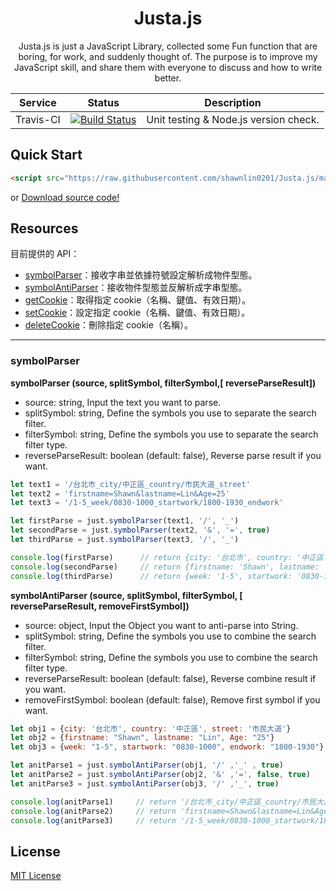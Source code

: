 <h1 align="center">Justa.js</h1>

<p align="center">Justa.js is just a JavaScript Library, collected some Fun function that are boring, for work, and suddenly thought of. The purpose is to improve my JavaScript skill, and share them with everyone to discuss and how to write better.</p>


|Service|Status|Description|
|---|---|---|
|Travis-CI|[![Build Status](https://travis-ci.org/shawnlin0201/Justa.js.svg?branch=master)](https://travis-ci.org/shawnlin0201/Justa.js)|Unit testing & Node.js version check.|

## Quick Start
```html
<script src="https://raw.githubusercontent.com/shawnlin0201/Justa.js/master/justa.js"></script>
```
or
[Download source code!](https://raw.githubusercontent.com/shawnlin0201/Justa.js/master/justa.js)

## Resources
目前提供的 API：
- [symbolParser](#symbolparser)：接收字串並依據符號設定解析成物件型態。
- [symbolAntiParser](#symbolantiparser)：接收物件型態並反解析成字串型態。
- [getCookie](#getCookie)：取得指定 cookie（名稱、鍵值、有效日期）。
- [setCookie](#setCookie)：設定指定 cookie（名稱、鍵值、有效日期）。
- [deleteCookie](#deleteCookie)：刪除指定 cookie（名稱）。

------
### symbolParser
**symbolParser (source, splitSymbol, filterSymbol,[ reverseParseResult])**
* source: string, Input the text you want to parse.
* splitSymbol: string, Define the symbols you use to separate the search filter.
* filterSymbol: string, Define the symbols you use to separate the search filter type.
* reverseParseResult: boolean (default: false), Reverse parse result if you want.
```js
let text1 = '/台北市_city/中正區_country/市民大道_street'
let text2 = 'firstname=Shawn&lastname=Lin&Age=25'
let text3 = '/1-5_week/0830-1000_startwork/1800-1930_endwork'

let firstParse = just.symbolParser(text1, '/', '_')         
let secondParse = just.symbolParser(text2, '&', '=', true)
let thirdParse = just.symbolParser(text3, '/', '_') 

console.log(firstParse)      // return {city: '台北市', country: '中正區', street: '市民大道'}
console.log(secondParse)     // return {firstname: 'Shawn', lastname: 'Lin', Age: "25"}
console.log(thirdParse)      // return {week: '1-5', startwork: '0830-1000', endwork: '1800-1930'}
```

**symbolAntiParser (source, splitSymbol, filterSymbol, [ reverseParseResult, removeFirstSymbol])**

* source: object, Input the Object you want to anti-parse into String.
* splitSymbol: string, Define the symbols you use to combine the search filter.
* filterSymbol: string, Define the symbols you use to combine the search filter type.
* reverseParseResult: boolean (default: false), Reverse combine result if you want.
* removeFirstSymbol: boolean (default: false), Remove first symbol if you want.
```js
let obj1 = {city: '台北市', country: '中正區', street: '市民大道'}
let obj2 = {firstname: "Shawn", lastname: "Lin", Age: "25"}
let obj3 = {week: "1-5", startwork: "0830-1000", endwork: "1800-1930"}

let anitParse1 = just.symbolAntiParser(obj1, '/' ,'_' , true)
let anitParse2 = just.symbolAntiParser(obj2, '&' ,'=', false, true)
let anitParse3 = just.symbolAntiParser(obj3, '/' ,'_', true)

console.log(anitParse1)     // return '/台北市_city/中正區_country/市民大道_street'
console.log(anitParse2)     // return 'firstname=Shawn&lastname=Lin&Age=25'
console.log(anitParse3)     // return '/1-5_week/0830-1000_startwork/1800-1930_endwork'
```


## License

[MIT License](https://github.com/shawnlin0201/Justa.js/blob/master/LICENSE)
